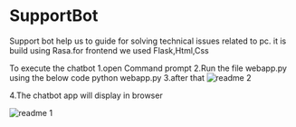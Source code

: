 # SupportBot
Support bot help us to guide for solving technical issues related to pc. it is build using Rasa.for frontend we used Flask,Html,Css

To execute the chatbot
1.open Command prompt
2.Run the file webapp.py using the below code
  python webapp.py
3.after that
![readme 2](https://user-images.githubusercontent.com/48292503/122414016-746fc400-cfa4-11eb-844e-3ef483602d9c.PNG)



4.The chatbot app will display in browser

![readme 1](https://user-images.githubusercontent.com/48292503/122414259-9ff2ae80-cfa4-11eb-9e32-1359d17827ac.PNG)


